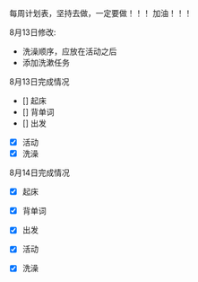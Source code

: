 每周计划表，坚持去做，一定要做！！！
加油！！！

8月13日修改:
- 洗澡顺序，应放在活动之后
- 添加洗漱任务


8月13日完成情况

- [] 起床
- [] 背单词
- [] 出发
- [x] 活动
- [x] 洗澡

8月14日完成情况
- [x] 起床
- [x] 背单词
- [x] 出发
- [x] 活动
- [x] 洗澡



